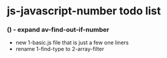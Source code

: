 # js-javascript-number todo list

### () - expand av-find-out-if-number
* new 1-basic.js file that is just a few one liners
* rename 1-find-type to 2-array-filter